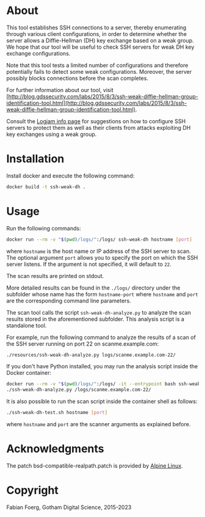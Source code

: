 # About

This tool establishes SSH connections to a server, thereby enumerating through
various client configurations, in order to determine whether the server allows
a Diffie-Hellman (DH) key exchange based on a weak group.  We hope that our
tool will be useful to check SSH servers for weak DH key exchange
configurations.

Note that this tool tests a limited number of configurations and therefore
potentially fails to detect some weak configurations. Moreover, the server
possibly blocks connections before the scan completes.

For further information about our tool, visit
[http://blog.gdssecurity.com/labs/2015/8/3/ssh-weak-diffie-hellman-group-identification-tool.html](http://blog.gdssecurity.com/labs/2015/8/3/ssh-weak-diffie-hellman-group-identification-tool.html).

Consult the [Logjam info page](https://weakdh.org/sysadmin.html) for
suggestions on how to configure SSH servers to protect them as well as their
clients from attacks exploiting DH key exchanges using a weak group.

# Installation

Install docker and execute the following command:
```bash
docker build -t ssh-weak-dh .
```

# Usage

Run the following commands:
```bash
docker run --rm -v "$(pwd)/logs/":/logs/ ssh-weak-dh hostname [port]
```
where `hostname` is the host name or IP address of the SSH server to scan. The
optional argument `port` allows you to specify the port on which the SSH server
listens. If the argument is not specified, it will default to `22`.

The scan results are printed on stdout.

More detailed results can be found in the `./logs/` directory under the
subfolder whose name has the form `hostname-port` where `hostname` and `port`
are the corresponding command line parameters.

The scan tool calls the script `ssh-weak-dh-analyze.py` to analyze the scan
results stored in the aforementioned subfolder.  This analysis script is a
standalone tool.

For example, run the following command to analyze the results of a scan of the
SSH server running on port 22 on scanme.example.com:
```bash
./resources/ssh-weak-dh-analyze.py logs/scanme.example.com-22/
```

If you don't have Python installed, you may run the analysis script inside the
Docker container:
```bash
docker run --rm -v "$(pwd)/logs/":/logs/ -it --entrypoint bash ssh-weak-dh
./ssh-weak-dh-analyze.py /logs/scanme.example.com-22/
```

It is also possible to run the scan script inside the container shell as
follows:
```bash
./ssh-weak-dh-test.sh hostname [port]
```
where `hostname` and `port` are the scanner arguments as explained before.

# Acknowledgments

The patch bsd-compatible-realpath.patch is provided by
[Alpine Linux](https://git.alpinelinux.org/cgit/aports/plain/main/openssh/bsd-compatible-realpath.patch).

# Copyright

Fabian Foerg, Gotham Digital Science, 2015-2023

